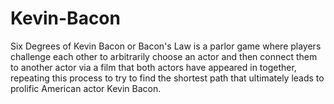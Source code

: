 # Kevin-Bacon
Six Degrees of Kevin Bacon or Bacon's Law is a parlor game where players challenge each other to arbitrarily choose an actor and then connect them to another actor via a film that both actors have appeared in together, repeating this process to try to find the shortest path that ultimately leads to prolific American actor Kevin Bacon.
